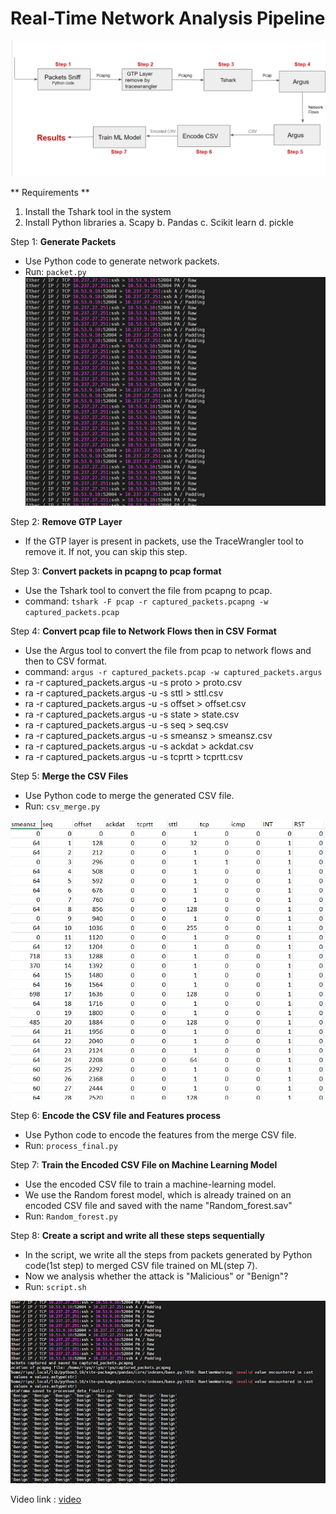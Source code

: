 # Real-Time Network Analysis Pipeline
![image](https://github.com/senriya852/Real-Time-Network-Analysis-Pipeline/blob/main/image/pipeline_architecture.png)


** Requirements **
1. Install the Tshark tool in the system 
2. Install Python libraries 
   a. Scapy
   b. Pandas
   c. Scikit learn 
   d. pickle


Step 1: **Generate Packets**
   - Use Python code to generate network packets.
   - Run: `packet.py`
![image](https://github.com/senriya852/Real-Time-Network-Analysis-Pipeline/blob/main/image/generated_packets.png)


Step 2: **Remove GTP Layer**
   - If the GTP layer is present in packets, use the TraceWrangler tool to remove it. If not, you can skip this step.

Step 3: **Convert packets in pcapng to pcap format**
   - Use the Tshark tool to convert the file from pcapng to pcap.
   - command: `tshark -F pcap -r captured_packets.pcapng -w captured_packets.pcap`

Step 4: **Convert pcap file to Network Flows then in CSV Format**
   - Use the Argus tool to convert the file from pcap to network flows and then to CSV format.
   - command: `argus -r captured_packets.pcap -w captured_packets.argus`
   - ra -r  captured_packets.argus -u -s  proto > proto.csv 
   - ra -r  captured_packets.argus -u -s  sttl > sttl.csv
   - ra -r  captured_packets.argus -u -s  offset > offset.csv
   - ra -r  captured_packets.argus -u -s  state > state.csv
   - ra -r  captured_packets.argus -u -s  seq > seq.csv
   - ra -r  captured_packets.argus -u -s  smeansz > smeansz.csv
   - ra -r  captured_packets.argus -u -s  ackdat > ackdat.csv
   - ra -r  captured_packets.argus -u -s  tcprtt > tcprtt.csv

Step 5: **Merge the CSV Files**
   - Use Python code to merge the generated CSV file.
   - Run: `csv_merge.py`
     
![image](https://github.com/senriya852/Real-Time-Network-Analysis-Pipeline/blob/main/image/merged_csv.png)

Step 6: **Encode the CSV file and  Features process**
   - Use Python code to encode the features from the merge CSV file.
   - Run: `process_final.py`

Step 7: **Train the Encoded CSV File on Machine Learning Model**
   - Use the encoded CSV file to train a machine-learning model.
   - We use the Random forest model, which is already trained on an encoded CSV file and saved with the name "Random_forest.sav"
   - Run: `Random_forest.py` 
  
Step 8: **Create a script and write all these steps sequentially**

   - In the script, we write all the steps from packets generated by Python code(1st step) to merged CSV file trained on ML(step 7).
   - Now we analysis whether the attack is "Malicious" or "Benign"?
   - Run: `script.sh`
     
 ![image](https://github.com/senriya852/Real-Time-Network-Analysis-Pipeline/blob/main/image/results.png)


Video link : [video](https://screenrec.com/share/xiIDSoCugb) 

